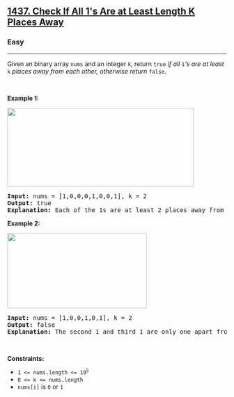 <h2><a href="https://leetcode.com/problems/check-if-all-1s-are-at-least-length-k-places-away/">1437. Check If All 1's Are at Least Length K Places Away</a></h2><h3>Easy</h3><hr><div style="user-select: auto;"><p style="user-select: auto;">Given an binary array <code style="user-select: auto;">nums</code> and an integer <code style="user-select: auto;">k</code>, return <code style="user-select: auto;">true</code><em style="user-select: auto;"> if all </em><code style="user-select: auto;">1</code><em style="user-select: auto;">'s are at least </em><code style="user-select: auto;">k</code><em style="user-select: auto;"> places away from each other, otherwise return </em><code style="user-select: auto;">false</code>.</p>

<p style="user-select: auto;">&nbsp;</p>
<p style="user-select: auto;"><strong style="user-select: auto;">Example 1:</strong></p>
<img alt="" src="https://assets.leetcode.com/uploads/2020/04/15/sample_1_1791.png" style="width: 428px; height: 181px; user-select: auto;">
<pre style="user-select: auto;"><strong style="user-select: auto;">Input:</strong> nums = [1,0,0,0,1,0,0,1], k = 2
<strong style="user-select: auto;">Output:</strong> true
<strong style="user-select: auto;">Explanation:</strong> Each of the 1s are at least 2 places away from each other.
</pre>

<p style="user-select: auto;"><strong style="user-select: auto;">Example 2:</strong></p>
<img alt="" src="https://assets.leetcode.com/uploads/2020/04/15/sample_2_1791.png" style="width: 320px; height: 173px; user-select: auto;">
<pre style="user-select: auto;"><strong style="user-select: auto;">Input:</strong> nums = [1,0,0,1,0,1], k = 2
<strong style="user-select: auto;">Output:</strong> false
<strong style="user-select: auto;">Explanation:</strong> The second 1 and third 1 are only one apart from each other.
</pre>

<p style="user-select: auto;">&nbsp;</p>
<p style="user-select: auto;"><strong style="user-select: auto;">Constraints:</strong></p>

<ul style="user-select: auto;">
	<li style="user-select: auto;"><code style="user-select: auto;">1 &lt;= nums.length &lt;= 10<sup style="user-select: auto;">5</sup></code></li>
	<li style="user-select: auto;"><code style="user-select: auto;">0 &lt;= k &lt;= nums.length</code></li>
	<li style="user-select: auto;"><code style="user-select: auto;">nums[i]</code> is <code style="user-select: auto;">0</code> or <code style="user-select: auto;">1</code></li>
</ul>
</div>